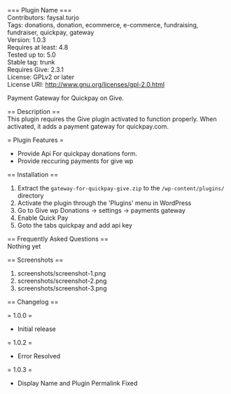=== Plugin Name ===  
Contributors: faysal.turjo  
Tags: donations, donation, ecommerce, e-commerce, fundraising, fundraiser, quickpay, gateway  
Version: 1.0.3  
Requires at least: 4.8  
Tested up to: 5.0  
Stable tag: trunk  
Requires Give: 2.3.1  
License: GPLv2 or later  
License URI: http://www.gnu.org/licenses/gpl-2.0.html  

Payment Gateway for Quickpay on Give.

== Description ==  
This plugin requires the Give plugin activated to function properly. When activated, it adds a payment gateway for quickpay.com.  

= Plugin Features =  

*   Provide Api For quickpay donations form.  
*   Provide reccuring payments for give wp  

== Installation ==  

1. Extract the `gateway-for-quickpay-give.zip` to the `/wp-content/plugins/` directory  
2. Activate the plugin through the 'Plugins' menu in WordPress  
3. Go to Give wp Donations -> settings -> payments gateway  
4. Enable Quick Pay  
5. Goto the tabs quickpay and add api key  

== Frequently Asked Questions ==  
Nothing yet  

== Screenshots ==  

1. screenshots/screenshot-1.png  
2. screenshots/screenshot-2.png  
3. screenshots/screenshot-3.png  

== Changelog ==

= 1.0.0 =  
  * Initial release  
  
= 1.0.2 =  
* Error Resolved  

= 1.0.3 =  
* Display Name and Plugin Permalink Fixed  


